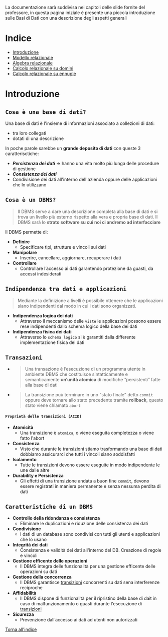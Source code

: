 La documentazione sarà suddivisa nei capitoli delle slide fornite del professore, in questa pagina iniziale è presente una piccola introduzione sulle Basi di Dati con una descrizione degli aspetti generali

# Indice
* [Introduzione](#introduzione)
* [Modello relazionale](/modello-relazionale.md)
* [Algebra relazionale](/algebra-relazionale.md)
* [Calcolo relazionale su domini](/calcolo-relazionale-domini.md)
* [Calcolo relazionale su ennuple](/calcolo-relazionale-ennuple.md)



# Introduzione

## `Cosa è una base di dati?`
Una base di dati è l'insieme di informazioni associato a collezioni di dati:
* tra loro collegati
* dotati di una descrizione

In poche parole sarebbe un **grande deposito di dati** con queste 3 caratterisctiche:
* ***Persistenza dei dati*** => hanno una vita molto più lunga delle procedure di gestione  
* ***Consistenza dei dati***
* Condivisione dei dati all'interno dell'azienda oppure delle applicazioni che lo utilizzano

## `Cosa è un DBMS?`
> Il DBMS serve a dare una descrizione completa alla base di dati e si trova un livello più esterno rispetto alla vera e propria base di dati. Il DBMS sarà lo **strato software su cui noi ci andremo ad interfacciare**

Il DBMS permette di:
* **Definire**
   - Specificare tipi, strutture e vincoli sui dati
* **Manipolare**
   -  Inserire, cancellare, aggiornare, recuperare i dati
* **Controllare**
   -  Controllare l’accesso ai dati garantendo protezione da guasti, da accessi indesiderati

## `Indipendenza tra dati e applicazioni`
>Mediante la definizione a livelli è possibile ottenere che le applicazioni siano indipendenti dal modo in cui i dati sono organizzati.

* **Indipendenza logica dei dati**
    - Attraverso il meccanismo delle `viste` le applicazioni possono essere rese indipendenti dallo schema logico della base dei dati
* **Indipendenza fisica dei dati**
    - Attraverso lo `schema logico` si è garantiti dalla differente implementazione fisica dei dati

## `Transazioni`
* >Una transazione è l’esecuzione di un 
programma utente in ambiente DBMS che 
costituisce sintatticamente e 
semanticamente **un’unità atomica** di 
modifiche “persistenti” fatte alla base di 
dati 
* > La transizione puù terminare in uno "stato finale" detto `commit` oppure deve tornare allo stato precedente tramite **rollback**, questo stato viene chiamato `abort`

#### `Proprietà delle transizioni (ACID)`
* **Atomicità**
    - Una transizione è `atomica`, o viene eseguita completezza o viene fatto l'abort
* **Consistenza**
    - Visto che durante le transizioni stiamo trasformando una base di dati dobbiamo assicurarci che tutti i vincoli siano soddisfatti
* **Isolamento**
    - Tutte le transizioni devono essere eseguite in modo indipendente le une dalle altre
* **Durability e Persistenza**
    - Gli effetti di una transizione andata a buon fine `commit`, devono essere registrati in maniera permanente e senza nessuma perdita di dati

## `Caratteristiche di un DBMS`
* **Controllo della ridondanza e consistenza**
    - Eliminare le duplicazioni e riduzione delle consistenza dei dati
* **Condivisione**
    - I dati di un database sono condivisi con tutti gli utenti e applicazioni che lo usano
* **Integrità dei dati**
    - Consistenza e validità dei dati all'interno del DB. Creazione di regole e vincoli
* **Gestione efficente delle operazioni**
    - Il DBMS integra delle funzionalità per una gestione efficente delle operazioni su dati
* **Gestione della concorrenza**
    - Il DBMS garantisce [transizioni](#transazioni) concorrenti su dati sena interferenze reciproche
* **Affidabilità**
    - Il DBMS dispone di funzionalità per il ripristino della base di dait in caso di malfunzionamento o guasti durante l'esecuzione di [transizioni](#transazioni)
* **Sicurezza**
    - Prevenzione dall’accesso ai dati ad utenti non autorizzati


[Torna all'indice](#indice)
